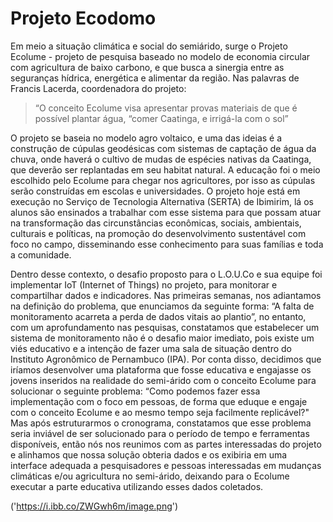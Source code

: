 # Projeto Ecodomo

Em meio a situação climática e social do semiárido, surge o Projeto Ecolume - projeto de pesquisa baseado no modelo de economia circular com agricultura de baixo carbono, e que busca a sinergia entre as seguranças hídrica, energética e alimentar da região. Nas palavras de Francis Lacerda, coordenadora do projeto:

> “O conceito Ecolume visa apresentar provas materiais de que é possível plantar água, “comer Caatinga, e irrigá-la com o sol” 

O projeto se baseia no modelo agro voltaico, e uma das ideias é a construção de cúpulas geodésicas com sistemas de captação de água da chuva, onde haverá o cultivo de mudas de espécies nativas da Caatinga, que deverão ser replantadas em seu habitat natural. A educação foi o meio escolhido pelo Ecolume para chegar nos agricultores, por isso as cúpulas serão construídas em escolas e universidades. O projeto hoje está em execução no Serviço de Tecnologia Alternativa (SERTA) de Ibimirim, lá os alunos são ensinados a trabalhar com esse sistema para que possam atuar na transformação das circunstâncias econômicas, sociais, ambientais, culturais e políticas, na promoção do desenvolvimento sustentável com foco no campo, disseminando esse conhecimento para suas famílias e toda a comunidade.

Dentro desse contexto, o desafio proposto para o L.O.U.Co e sua equipe foi implementar IoT (Internet of Things) no projeto, para monitorar e compartilhar dados e indicadores. Nas primeiras semanas, nos adiantamos na definição do problema, que enunciamos da seguinte forma: “A falta de monitoramento acarreta a perda de dados vitais ao plantio”, no entanto, com um aprofundamento nas pesquisas, constatamos que estabelecer um sistema de monitoramento não é o desafio maior imediato, pois existe um viés educativo e a intenção de fazer uma sala de situação dentro do Instituto Agronômico de Pernambuco (IPA). Por conta disso, decidimos que iríamos desenvolver uma plataforma que fosse educativa e engajasse os jovens inseridos na realidade do semi-árido com o conceito Ecolume para solucionar o seguinte problema: “Como podemos fazer essa implementação com o foco em pessoas, de forma que eduque e engaje com o conceito Ecolume e ao mesmo tempo seja facilmente replicável?" Mas após estruturarmos o cronograma, constatamos que esse problema seria inviável de ser solucionado para o período de tempo e ferramentas disponíveis, então nós nos reunimos com as partes interessadas do projeto e alinhamos que nossa solução obteria dados e os exibiria em uma interface adequada a pesquisadores e pessoas interessadas em mudanças climáticas e/ou agricultura no semi-árido, deixando para o Ecolume executar a parte educativa utilizando esses dados coletados.

('https://i.ibb.co/ZWGwh6m/image.png')
